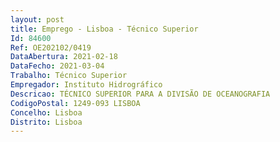 ```yaml
--- 
layout: post
title: Emprego - Lisboa - Técnico Superior
Id: 84600
Ref: OE202102/0419
DataAbertura: 2021-02-18
DataFecho: 2021-03-04
Trabalho: Técnico Superior
Empregador: Instituto Hidrográfico
Descricao: TÉCNICO SUPERIOR PARA A DIVISÃO DE OCEANOGRAFIA
CodigoPostal: 1249-093 LISBOA
Concelho: Lisboa
Distrito: Lisboa
--- 
```

